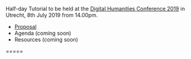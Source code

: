 Half-day Tutorial to be held at the [Digital Humanities Conference 2019](https://dh2019.adho.org) in Utrecht, 8th July 2019 from 14.00pm.


- [Proposal](ABSTRACT.md)
- Agenda (coming soon)
- Resources (coming soon)




















=====
